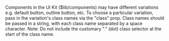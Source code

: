 Components in the UI Kit ($lib/components) may have different variations e.g. default button, outline button, etc. To choose a particular variation, pass in the variation's class names via the "class" prop. Class names should be passed in a string, with each class name separated by a space character. Note: Do not include the customary "." (dot) class selector at the start of the class name.
